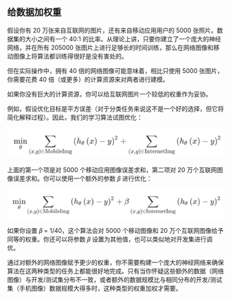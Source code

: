 ## 给数据加权重


假设你有 20 万张来自互联网的图片，还有来自移动应用用户的 5000 张照片。数据集的大小之间有一个 40:1 的比率。从理论上讲，只要你建立了一个庞大的神经网络，并在所有 205000 张图片上进行足够长的时间训练，那么在网络图像和移动图像上将算法都训练得很好是没有害处的。 

但在实际操作中，拥有 40 倍的网络图像可能意味着，相比只使用 5000 张图片，你需要花费 40 倍（或更多）的计算资源来对两者进行建模。

如果你没有巨大的计算资源，你可以给互联网图片一个较低的权重作为妥协。 

例如，假设优化目标是平方误差（对于分类任务来说这不是一个好的选择，但它将简化解释过程）。因此，我们的学习算法试图优化： 

![](../img/ch39_01.png)

上面的第一个项是对 5000 个移动应用图像误差求和，第二项对 20 万个互联网图像误差求和。你可以使用一个额外的参数 𝛽 进行优化：

![](../img/ch39_02.png)

如果你设置  𝛽 = 1/40，这个算法会对 5000 个移动图像和 20 万个互联网图像给予同等的权重。你还可以将参数  𝛽  设置为其他值，也可以类似地对开发集进行调优。

通过对额外的网络图像赋予更少的权重，你不需要构建一个庞大的神经网络来确保算法在这两种类型的任务上都能很好地完成。只有当你怀疑这些额外的数据（网络图像）与开发/测试集分布不一致，或者额外的数据规模比与相同分布的开发/测试集（手机图像）数据规模大得多时，这种类型的权重加权才需要。 
